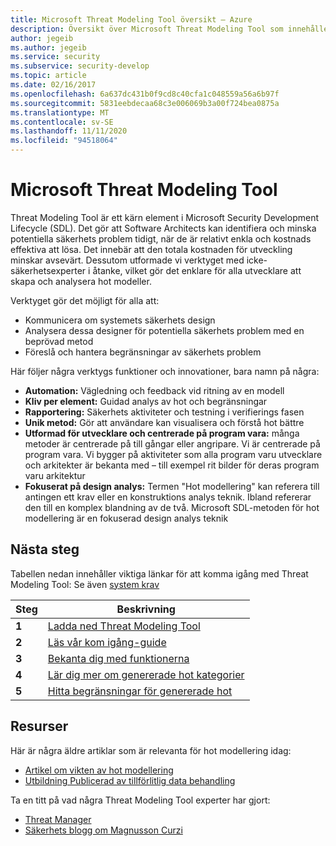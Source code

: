 ```yaml
---
title: Microsoft Threat Modeling Tool översikt – Azure
description: Översikt över Microsoft Threat Modeling Tool som innehåller information om att komma igång med verktyget, inklusive Threat Modeling-processen.
author: jegeib
ms.author: jegeib
ms.service: security
ms.subservice: security-develop
ms.topic: article
ms.date: 02/16/2017
ms.openlocfilehash: 6a637dc431b0f9cd8c40cfa1c048559a56a6b97f
ms.sourcegitcommit: 5831eebdecaa68c3e006069b3a00f724bea0875a
ms.translationtype: MT
ms.contentlocale: sv-SE
ms.lasthandoff: 11/11/2020
ms.locfileid: "94518064"
---
```

# <a name="microsoft-threat-modeling-tool"></a>Microsoft Threat Modeling Tool

Threat Modeling Tool är ett kärn element i Microsoft Security Development Lifecycle (SDL). Det gör att Software Architects kan identifiera och minska potentiella säkerhets problem tidigt, när de är relativt enkla och kostnads effektiva att lösa. Det innebär att den totala kostnaden för utveckling minskar avsevärt. Dessutom utformade vi verktyget med icke-säkerhetsexperter i åtanke, vilket gör det enklare för alla utvecklare att skapa och analysera hot modeller. 

Verktyget gör det möjligt för alla att:

* Kommunicera om systemets säkerhets design
* Analysera dessa designer för potentiella säkerhets problem med en beprövad metod
* Föreslå och hantera begränsningar av säkerhets problem

Här följer några verktygs funktioner och innovationer, bara namn på några:

* **Automation:** Vägledning och feedback vid ritning av en modell
* **Kliv per element:** Guidad analys av hot och begränsningar
* **Rapportering:** Säkerhets aktiviteter och testning i verifierings fasen
* **Unik metod:** Gör att användare kan visualisera och förstå hot bättre
* **Utformad för utvecklare och centrerade på program vara:** många metoder är centrerade på till gångar eller angripare. Vi är centrerade på program vara. Vi bygger på aktiviteter som alla program varu utvecklare och arkitekter är bekanta med – till exempel rit bilder för deras program varu arkitektur
* **Fokuserat på design analys:** Termen "Hot modellering" kan referera till antingen ett krav eller en konstruktions analys teknik. Ibland refererar den till en komplex blandning av de två. Microsoft SDL-metoden för hot modellering är en fokuserad design analys teknik

## <a name="next-steps"></a>Nästa steg

Tabellen nedan innehåller viktiga länkar för att komma igång med Threat Modeling Tool: Se även [system krav](threat-modeling-tool-releases.md)

| Steg  | Beskrivning                                                                                   |
| ----- | --------------------------------------------------------------------------------------------- |
| **1** | [Ladda ned Threat Modeling Tool](https://aka.ms/threatmodelingtool)                                |
| **2** | [Läs vår kom igång-guide](threat-modeling-tool-getting-started.md)    |
| **3** | [Bekanta dig med funktionerna](threat-modeling-tool-feature-overview.md)   |
| **4** | [Lär dig mer om genererade hot kategorier](threat-modeling-tool-threats.md)   |
| **5** | [Hitta begränsningar för genererade hot](threat-modeling-tool-mitigations.md) |

## <a name="resources"></a>Resurser

Här är några äldre artiklar som är relevanta för hot modellering idag:

* [Artikel om vikten av hot modellering](/archive/msdn-magazine/2009/january/security-briefs-getting-started-with-the-sdl-threat-modeling-tool)
* [Utbildning Publicerad av tillförlitlig data behandling](https://www.microsoft.com/download/details.aspx?id=16420)

Ta en titt på vad några Threat Modeling Tool experter har gjort:

* [Threat Manager](https://simoneonsecurity.com/threatsmanagersetup-v1-5-10/)
* [Säkerhets blogg om Magnusson Curzi](https://simoneonsecurity.com/)